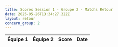 ```yaml
---
title: Scores Session 1 - Groupe 2 - Matchs Retour
date: 2025-05-26T13:34:27.322Z
layout: retour
concern_group: 2
---
```




| Équipe 1 | Équipe 2 | Score | Date |
|----------|----------|-------|------|

